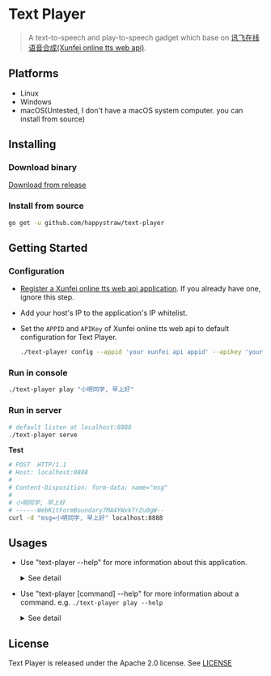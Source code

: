 # Text Player

> A text-to-speech and play-to-speech gadget which base on [讯飞在线语音合成(Xunfei online tts web api)](https://www.xfyun.cn/services/online_tts).

## Platforms

- Linux
- Windows
- macOS(Untested, I  don't have a macOS system computer. you can install from source)

## Installing

### Download binary

[Download from release](https://github.com/happystraw/text-player/releases)

### Install from source

```bash
go get -u github.com/happystraw/text-player
```

## Getting Started

### Configuration

- [Register a Xunfei online tts web api application](https://console.xfyun.cn/app/myapp). If you already have one, ignore this step.

- Add your host's IP to the application's IP whitelist.

- Set the `APPID` and `APIKey` of Xunfei online tts web api to default configuration for Text Player.

  ```bash
  ./text-player config --appid 'your xunfei api appid' --apikey 'your xunfei api apikey'
  ```

### Run in console

```bash
./text-player play "小明同学, 早上好"
```

### Run in server

```bash
# default listen at localhost:8888
./text-player serve
```

**Test**

```bash
# POST  HTTP/1.1
# Host: localhost:8888
#
# Content-Disposition: form-data; name="msg"
#
# 小明同学, 早上好
# ------WebKitFormBoundary7MA4YWxkTrZu0gW--
curl -d "msg=小明同学, 早上好" localhost:8888
```

## Usages

- Use "text-player --help" for more information about this application.

  <details>
    <summary>See detail</summary>

    <pre>
   ______        __  ___  __
  /_  __/____ __/ /_/ _ \/ /__ ___ _____ ____
   / / / -_) \ / __/ ___/ / _ `/ // / -_) __/
  /_/  \__/_\_\\__/_/  /_/\_,_/\_, /\__/_/
                              /___/
  Text Player is a text-to-speech and play-to-speech gadget.

  Usage:
    text-player [command]

  Available Commands:
    clean       Erase generated files
    config      Save global flags configuration to file
    help        Help about any command
    play        Text to speech and play it
    serve       Run on server

  Flags:
        --apikey string       xunfei tts api auth apikey
        --appid string        xunfei tts api auth appid
    -o, --cache-path string   path for cache files(default is $HOME/.text-player)
    -c, --config string       config file (default is $HOME/.text-player.yaml)
    -n, --disable-cache       disable cache generated speech files
    -h, --help                help for text-player
        --version             version for text-player

  Use "text-player [command] --help" for more information about a command.
    </pre>
  </details>

- Use "text-player [command] --help" for more information about a command. e.g. `./text-player play --help`

  <details>
    <summary>See detail</summary>

    <pre>
  Text to speech and play it

  Usage:
    text-player play &lt;message&gt; [flags]

  Flags:
    -h, --help   help for play

  Global Flags:
        --apikey string       xunfei tts api auth apikey
        --appid string        xunfei tts api auth appid
    -o, --cache-path string   path for cache files(default is $HOME/.text-player)
    -c, --config string       config file (default is $HOME/.text-player.yaml)
    -n, --disable-cache       disable cache generated speech files
    </pre>
  </details>

## License

Text Player is released under the Apache 2.0 license. See [LICENSE](./LICENSE)
